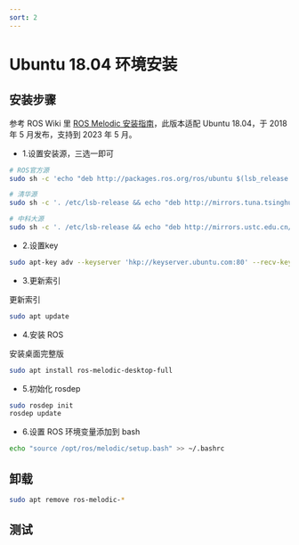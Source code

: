 ```yaml
---
sort: 2
---
```

# Ubuntu 18.04 环境安装



## 安装步骤

参考 ROS Wiki 里 [ROS Melodic 安装指南](https://wiki.ros.org/cn/melodic/Installation/Ubuntu)，此版本适配 Ubuntu 18.04，于 2018 年 5 月发布，支持到 2023 年 5 月。

- 1.设置安装源，三选一即可

```bash
# ROS官方源
sudo sh -c 'echo "deb http://packages.ros.org/ros/ubuntu $(lsb_release -sc) main" > /etc/apt/sources.list.d/ros-latest.list'

# 清华源
sudo sh -c '. /etc/lsb-release && echo "deb http://mirrors.tuna.tsinghua.edu.cn/ros/ubuntu/ `lsb_release -cs` main" > /etc/apt/sources.list.d/ros-latest.list'

# 中科大源
sudo sh -c '. /etc/lsb-release && echo "deb http://mirrors.ustc.edu.cn/ros/ubuntu/ `lsb_release -cs` main" > /etc/apt/sources.list.d/ros-latest.list'
```


- 2.设置key

```bash
sudo apt-key adv --keyserver 'hkp://keyserver.ubuntu.com:80' --recv-key C1CF6E31E6BADE8868B172B4F42ED6FBAB17C654
```

- 3.更新索引

更新索引
```bash
sudo apt update
```

- 4.安装 ROS

安装桌面完整版
```bash
sudo apt install ros-melodic-desktop-full
```

- 5.初始化 rosdep

```bash
sudo rosdep init
rosdep update
```


- 6.设置 ROS 环境变量添加到 bash

```bash
echo "source /opt/ros/melodic/setup.bash" >> ~/.bashrc
```


## 卸载

```bash
sudo apt remove ros-melodic-*
```

## 测试




